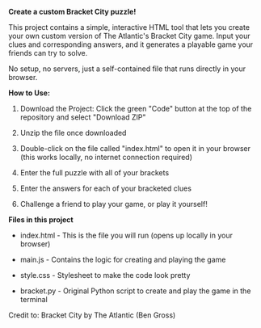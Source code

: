 **Create a custom Bracket City puzzle!**

This project contains a simple, interactive HTML tool that lets you create your own custom version of The Atlantic's Bracket City game. Input your clues and corresponding answers, and it generates a playable game your friends can try to solve.

No setup, no servers, just a self-contained file that runs directly in your browser.

**How to Use:**

1. Download the Project: Click the green "Code" button at the top of the repository and select "Download ZIP"

2. Unzip the file once downloaded

3. Double-click on the file called "index.html" to open it in your browser (this works locally, no internet connection required)

4. Enter the full puzzle with all of your brackets

5. Enter the answers for each of your bracketed clues

6. Challenge a friend to play your game, or play it yourself!

**Files in this project**

- index.html - This is the file you will run (opens up locally in your browser)

- main.js - Contains the logic for creating and playing the game

- style.css - Stylesheet to make the code look pretty

- bracket.py - Original Python script to create and play the game in the terminal

Credit to: Bracket City by The Atlantic (Ben Gross)
